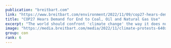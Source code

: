 ```yaml
---
publication: "breitbart.com"
link: "https://www.breitbart.com/environment/2022/11/09/cop27-hears-demand-for-end-to-coal-oil-and-natural-gas-likened-to-nuclear-weapons/"
title: "COP27 Hears Demand for End to Coal, Oil and Natural Gas Use"
excerpt: "The world should confront 'climate change' the way it does nuclear weapons, by agreeing a non-proliferation treaty, the COP27 conference heard."
image: "https://media.breitbart.com/media/2022/11/climate-protests-640x335.jpg"
group: con
rank: 6
---
```

